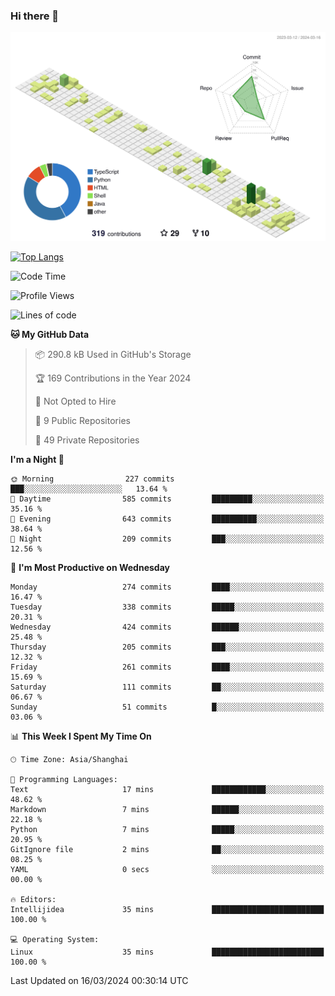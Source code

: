 ### Hi there 👋

![](./profile-3d-contrib/profile-green-animate.svg)

 

[![Top Langs](https://github-readme-stats.vercel.app/api/top-langs/?username=fly2tomato)](https://github.com/anuraghazra/github-readme-stats)


 

<!--START_SECTION:waka-->
![Code Time](http://img.shields.io/badge/Code%20Time-3%20hrs%2018%20mins-blue)

![Profile Views](http://img.shields.io/badge/Profile%20Views-0-blue)

![Lines of code](https://img.shields.io/badge/From%20Hello%20World%20I%27ve%20Written-507.8%20thousand%20lines%20of%20code-blue)

**🐱 My GitHub Data** 

> 📦 290.8 kB Used in GitHub's Storage 
 > 
> 🏆 169 Contributions in the Year 2024
 > 
> 🚫 Not Opted to Hire
 > 
> 📜 9 Public Repositories 
 > 
> 🔑 49 Private Repositories 
 > 
**I'm a Night 🦉** 

```text
🌞 Morning                227 commits         ███░░░░░░░░░░░░░░░░░░░░░░   13.64 % 
🌆 Daytime                585 commits         █████████░░░░░░░░░░░░░░░░   35.16 % 
🌃 Evening                643 commits         ██████████░░░░░░░░░░░░░░░   38.64 % 
🌙 Night                  209 commits         ███░░░░░░░░░░░░░░░░░░░░░░   12.56 % 
```
📅 **I'm Most Productive on Wednesday** 

```text
Monday                   274 commits         ████░░░░░░░░░░░░░░░░░░░░░   16.47 % 
Tuesday                  338 commits         █████░░░░░░░░░░░░░░░░░░░░   20.31 % 
Wednesday                424 commits         ██████░░░░░░░░░░░░░░░░░░░   25.48 % 
Thursday                 205 commits         ███░░░░░░░░░░░░░░░░░░░░░░   12.32 % 
Friday                   261 commits         ████░░░░░░░░░░░░░░░░░░░░░   15.69 % 
Saturday                 111 commits         ██░░░░░░░░░░░░░░░░░░░░░░░   06.67 % 
Sunday                   51 commits          █░░░░░░░░░░░░░░░░░░░░░░░░   03.06 % 
```


📊 **This Week I Spent My Time On** 

```text
🕑︎ Time Zone: Asia/Shanghai

💬 Programming Languages: 
Text                     17 mins             ████████████░░░░░░░░░░░░░   48.62 % 
Markdown                 7 mins              ██████░░░░░░░░░░░░░░░░░░░   22.18 % 
Python                   7 mins              █████░░░░░░░░░░░░░░░░░░░░   20.95 % 
GitIgnore file           2 mins              ██░░░░░░░░░░░░░░░░░░░░░░░   08.25 % 
YAML                     0 secs              ░░░░░░░░░░░░░░░░░░░░░░░░░   00.00 % 

🔥 Editors: 
Intellijidea             35 mins             █████████████████████████   100.00 % 

💻 Operating System: 
Linux                    35 mins             █████████████████████████   100.00 % 
```


 Last Updated on 16/03/2024 00:30:14 UTC
<!--END_SECTION:waka-->
